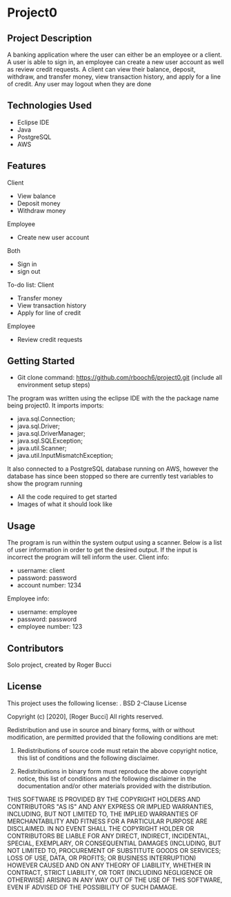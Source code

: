 # Project0
## Project Description
A banking application where the user can either be an employee or a client. A user is able to sign in, an employee can create a new user account as well as review credit
requests. A client can view their balance, deposit, withdraw, and transfer money, view transaction history, and apply for a line of credit. Any user may logout when
they are done

## Technologies Used
* Eclipse IDE
* Java
* PostgreSQL
* AWS

## Features
Client
* View balance
* Deposit money
* Withdraw money

Employee
* Create new user account

Both
* Sign in
* sign out

To-do list:
Client
* Transfer money
* View transaction history
* Apply for line of credit

Employee
* Review credit requests

## Getting Started
* Git clone command: https://github.com/rbooch6/project0.git (include all environment setup steps)

The program was written using the eclipse IDE with the the package name being project0. It imports imports:
* java.sql.Connection;
* java.sql.Driver;
* java.sql.DriverManager;
* java.sql.SQLException;
* java.util.Scanner;
* java.util.InputMismatchException;

It also connected to a PostgreSQL database running on AWS, however the database has since been stopped so there are currently test variables to show the program running

* All the code required to get started
* Images of what it should look like

## Usage
The program is run within the system output using a scanner. Below is a list of user information in order to get the desired output. If the input is incorrect the program
will tell inform the user.
Client info:
* username: client
* password: password
* account number: 1234

Employee info:
* username: employee
* password: password
* employee number: 123

## Contributors
Solo project, created by Roger Bucci

## License
This project uses the following license: <BSD>.
BSD 2-Clause License

Copyright (c) [2020], [Roger Bucci]
All rights reserved.

Redistribution and use in source and binary forms, with or without
modification, are permitted provided that the following conditions are met:

1. Redistributions of source code must retain the above copyright notice, this
   list of conditions and the following disclaimer.

2. Redistributions in binary form must reproduce the above copyright notice,
   this list of conditions and the following disclaimer in the documentation
   and/or other materials provided with the distribution.

THIS SOFTWARE IS PROVIDED BY THE COPYRIGHT HOLDERS AND CONTRIBUTORS "AS IS"
AND ANY EXPRESS OR IMPLIED WARRANTIES, INCLUDING, BUT NOT LIMITED TO, THE
IMPLIED WARRANTIES OF MERCHANTABILITY AND FITNESS FOR A PARTICULAR PURPOSE ARE
DISCLAIMED. IN NO EVENT SHALL THE COPYRIGHT HOLDER OR CONTRIBUTORS BE LIABLE
FOR ANY DIRECT, INDIRECT, INCIDENTAL, SPECIAL, EXEMPLARY, OR CONSEQUENTIAL
DAMAGES (INCLUDING, BUT NOT LIMITED TO, PROCUREMENT OF SUBSTITUTE GOODS OR
SERVICES; LOSS OF USE, DATA, OR PROFITS; OR BUSINESS INTERRUPTION) HOWEVER
CAUSED AND ON ANY THEORY OF LIABILITY, WHETHER IN CONTRACT, STRICT LIABILITY,
OR TORT (INCLUDING NEGLIGENCE OR OTHERWISE) ARISING IN ANY WAY OUT OF THE USE
OF THIS SOFTWARE, EVEN IF ADVISED OF THE POSSIBILITY OF SUCH DAMAGE.

